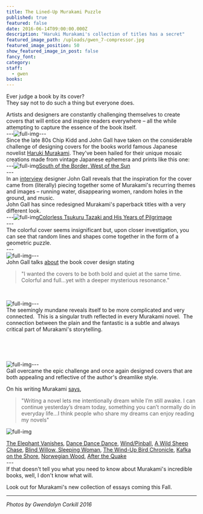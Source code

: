 ```yaml
---
title: The Lined-Up Murakami Puzzle
published: true
featured: false
date: 2016-06-14T09:00:00.000Z
description: "Haruki Murakami's collection of titles has a secret"
featured_image_path: /uploads/gwen_7-compressor.jpg
featured_image_position: 50
show_featured_image_in_post: false
fancy_font:
category:
staff:
  - gwen
books:
---
```



Ever judge a book by its cover?
<br>They say not to do such a thing but everyone does.

Artists and designers are constantly challenging themselves to create covers that will entice and inspire readers everywhere – all the while attempting to capture the essence of the book itself.
<br>---![full-img](/uploads/versions/gwen_1-compressor---x----700-467x---.jpg)---
<br>Since the late 80s Chip Kidd and John Gall have taken on the considerable challenge of designing covers for the books world famous Japanese novelist [Haruki Murakami](https://www.harukimurakami.com/). They've been hailed for their unique mosaic creations made from vintage Japanese ephemera and prints like this one:
<br>---![full-img](/uploads/versions/gwen_2-compressor---x----700-467x---.jpg)[South of the Border, West of the Sun](https://www.brooklinebooksmith-shop.com/book/9780679767398)
<br>---
<br>In an [interview](https://www.harukimurakami.com/resource_category/q_and_a)&nbsp;designer John Gall reveals that the inspiration for the cover came from (literally) piecing together some of Murakami's recurring themes and images – running water, disappearing women, random holes in the ground, and music.
<br>John Gall has since redesigned Murakami's paperback titles with a very different look.
<br>---![full-img](/uploads/versions/gwen_3-compressor---x----700-527x---.jpg)[Colorless Tsukuru Tazaki and His Years of Pilgrimage](https://www.brooklinebooksmith-shop.com/book/9780804170123)
<br>---
<br>The colorful cover seems insignificant but, upon closer investigation, you can see that random lines and shapes come together in the form of a geometric puzzle.
<br>---
<br>![full-img](/uploads/versions/gwen-ex-compressor---x----700-467x---.jpg)---
<br>John Gall talks&nbsp;[about](https://www.harukimurakami.com/resource_category/q_and_a) the book cover design stating

> "I wanted the covers to be both bold and quiet at the same time. Colorful and full…yet with a deeper mysterious resonance."

&nbsp;

![full-img](/uploads/versions/gwen_4-compressor---x----467-700x---.jpg)---
<br>The seemingly mundane reveals itself to be more complicated and very connected. &nbsp;This is a singular truth reflected in every Murakami novel. &nbsp;The connection between the plain and the fantastic is a subtle and always critical part of Murakami's storytelling.

&nbsp;

&nbsp;

![full-img](/uploads/versions/gwen_5-compressor---x----700-467x---.jpg)---
<br>Gall overcame the epic challenge and once again designed covers that are both appealing and reflective of the author's dreamlike style.

On his writing Murakami [says](https://www.harukimurakami.com/resource_category/q_and_a/questions-for-haruki-murakami-about-kafka-on-the-shore),

> "Writing a novel lets me intentionally dream while I’m still awake. I can continue yesterday’s dream today, something you can’t normally do in everyday life…I think people who share my dreams can enjoy reading my novels"

![full-img](/uploads/versions/gwen_6-compressor---x----542-700x---.jpg)

[The Elephant Vanishes](https://www.brooklinebooksmith-shop.com/book/9780679750536), [Dance Dance Dance](https://www.brooklinebooksmith-shop.com/book/9780679753797), [Wind/Pinball](https://www.brooklinebooksmith-shop.com/book/9780804170147),&nbsp;[A Wild Sheep Chase](https://www.brooklinebooksmith-shop.com/book/9780375718946),&nbsp;[Blind Willow, Sleeping Woman](https://www.brooklinebooksmith-shop.com/book/9781400096084),&nbsp;[The Wind-Up Bird Chronicle](https://www.brooklinebooksmith-shop.com/book/9780679775430), [Kafka on the Shore](https://www.brooklinebooksmith-shop.com/book/9781400079278), [Norwegian Wood](https://www.brooklinebooksmith-shop.com/book/9780375704024), [After the Quake](https://www.brooklinebooksmith-shop.com/book/9780375713279)
<br>---
<br>If that doesn't tell you what you need to know about Murakami's incredible books, well, I don't know what will.

Look out for Murakami's new collection of essays coming this Fall.

---

*Photos by Gwendolyn Corkill 2016*